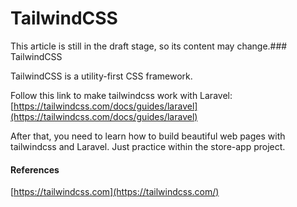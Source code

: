 # TailwindCSS

This article is still in the draft stage, so its content may change.### TailwindCSS

[](https://github.com/orgs/CofficLab/repositories#tailwindcss)

TailwindCSS is a utility-first CSS framework.

Follow this link to make tailwindcss work with Laravel: [https://tailwindcss.com/docs/guides/laravel](https://tailwindcss.com/docs/guides/laravel)

After that, you need to learn how to build beautiful web pages with tailwindcss and Laravel. Just practice within the store-app project.

#### References

[](https://github.com/orgs/CofficLab/repositories#references-1)

[https://tailwindcss.com](https://tailwindcss.com/)

##